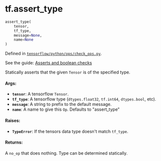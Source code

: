 <div itemscope itemtype="http://developers.google.com/ReferenceObject">
<meta itemprop="name" content="tf.assert_type" />
</div>

# tf.assert_type

``` python
assert_type(
    tensor,
    tf_type,
    message=None,
    name=None
)
```



Defined in [`tensorflow/python/ops/check_ops.py`](https://www.tensorflow.org/code/tensorflow/python/ops/check_ops.py).

See the guide: [Asserts and boolean checks](../../../api_guides/python/check_ops.md)

Statically asserts that the given `Tensor` is of the specified type.

#### Args:

* <b>`tensor`</b>: A tensorflow `Tensor`.
* <b>`tf_type`</b>: A tensorflow type (`dtypes.float32`, `tf.int64`, `dtypes.bool`,
    etc).
* <b>`message`</b>: A string to prefix to the default message.
* <b>`name`</b>:  A name to give this `Op`.  Defaults to "assert_type"


#### Raises:

* <b>`TypeError`</b>: If the tensors data type doesn't match `tf_type`.


#### Returns:

  A `no_op` that does nothing.  Type can be determined statically.